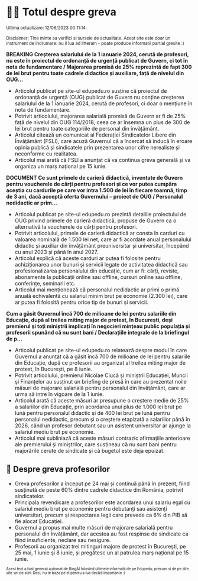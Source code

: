 # 👩‍🏫 Totul despre greva
<sub>Ultima actualizare: 12/06/2023 00:11:14</sub>

<sub>Disclaimer: Tine minte sa verifici si sursele de actualitate. Acest site este doar un instrument de indrumare: nu il lua ad litteram - poate produce informatii partial gresite :)</sub>

**BREAKING Creșterea salariului de la 1 ianuarie 2024, cerută de profesori, nu este în proiectul de ordonanță de urgență publicat de Guvern, ci tot în nota de fundamentare / Majorarea promisă de 25% reprezintă de fapt 300 de lei brut pentru toate cadrele didactice și auxiliare, față de nivelul din OUG...**

- Articolul publicat pe site-ul edupedu.ro susține că proiectul de ordonanță de urgență (OUG) publicat de Guvern nu conține creșterea salariului de la 1 ianuarie 2024, cerută de profesori, ci doar o mențiune în nota de fundamentare.
- Potrivit articolului, majorarea salarială promisă de Guvern ar fi de 25% față de nivelul din OUG 114/2018, ceea ce ar însemna un plus de 300 de lei brut pentru toate categoriile de personal din învățământ.
- Articolul citează un comunicat al Federației Sindicatelor Libere din Învățământ (FSLI), care acuză Guvernul că a încercat să inducă în eroare opinia publică și sindicatele prin prezentarea unor cifre nerealiste și neconforme cu realitatea.
- Articolul mai arată că FSLI a anunțat că va continua greva generală și va organiza un marș național pe 15 iunie.

**DOCUMENT Ce sunt primele de carieră didactică, inventate de Guvern pentru voucherele de cărți pentru profesori și ce vor putea cumpăra aceștia cu cardurile pe care vor intra 1.500 de lei în fiecare toamnă, timp de 3 ani, dacă acceptă oferta Guvernului – proiect de OUG / Personalul nedidactic ar prim...**

- Articolul publicat pe site-ul edupedu.ro prezintă detaliile proiectului de OUG privind primele de carieră didactică, propuse de Guvern ca o alternativă la voucherele de cărți pentru profesori.
- Potrivit articolului, primele de carieră didactică ar consta în carduri cu valoarea nominală de 1.500 lei net, care ar fi acordate anual personalului didactic și auxiliar din învățământ preuniversitar și universitar, începând cu anul 2023 și până în anul 2027.
- Articolul explică că aceste carduri ar putea fi folosite pentru achiziționarea unor bunuri și servicii legate de activitatea didactică sau profesionalizarea personalului din educație, cum ar fi: cărți, reviste, abonamente la publicații online sau offline, cursuri online sau offline, conferințe, seminarii etc.
- Articolul mai menționează că personalul nedidactic ar primi o primă anuală echivalentă cu salariul minim brut pe economie (2.300 lei), care ar putea fi folosită pentru orice tip de bunuri și servicii.

**Cum a găsit Guvernul încă 700 de milioane de lei pentru salariile din Educație, după al treilea miting major de protest, în București, deși premierul și toți miniștrii implicați în negocieri mințeau public populația și profesorii spunând că nu sunt bani / Declarațiile integrale de la briefingul de p...**

- Articolul publicat pe site-ul edupedu.ro relatează despre modul în care Guvernul a anunțat că a găsit încă 700 de milioane de lei pentru salariile din Educație, după ce profesorii au organizat al treilea miting major de protest, în București, pe 8 iunie.
- Potrivit articolului, premierul Nicolae Ciucă și miniștrii Educației, Muncii și Finanțelor au susținut un briefing de presă în care au prezentat noile măsuri de majorare salarială pentru personalul din învățământ, care ar urma să intre în vigoare de la 1 iunie.
- Articolul arată că aceste măsuri ar presupune o creștere medie de 25% a salariilor din Educație, prin acordarea unui plus de 1.000 lei brut pe lună pentru personalul didactic și de 400 lei brut pe lună pentru personalul nedidactic, precum și o creștere etapizată a salariilor până în 2026, când un profesor debutant sau un asistent universitar ar ajunge la salariul mediu brut pe economie.
- Articolul mai subliniază că aceste măsuri contrazic afirmațiile anterioare ale premierului și miniștrilor, care susțineau că nu sunt bani pentru majorările cerute de sindicate și că bugetul este deja epuizat.

## 🏫 Despre greva profesorilor

- Greva profesorilor a început pe 24 mai și continuă până în prezent, fiind susținută de peste 60% dintre cadrele didactice din România, potrivit sindicatelor.
- Principala revendicare a profesorilor este acordarea unui salariu egal cu salariul mediu brut pe economie pentru debutanți sau asistenți universitari, precum și respectarea legii care prevede ca 6% din PIB să fie alocat Educației.
- Guvernul a propus mai multe măsuri de majorare salarială pentru personalul din învățământ, dar acestea au fost respinse de sindicate ca fiind insuficiente, neclare sau nesigure.
- Profesorii au organizat trei mitinguri majore de protest în București, pe 25 mai, 1 iunie și 8 iunie, și pregătesc un al patrulea marș național pe 15 iunie.


<sub><sub>Acest text a fost generat automat de BingAI folosind ultimele informatii de pe Edupedu, precum si de pe alte site-uri de stiri. Deci, nu te baza pe el pentru a lua decizii importante :)</sub></sub>